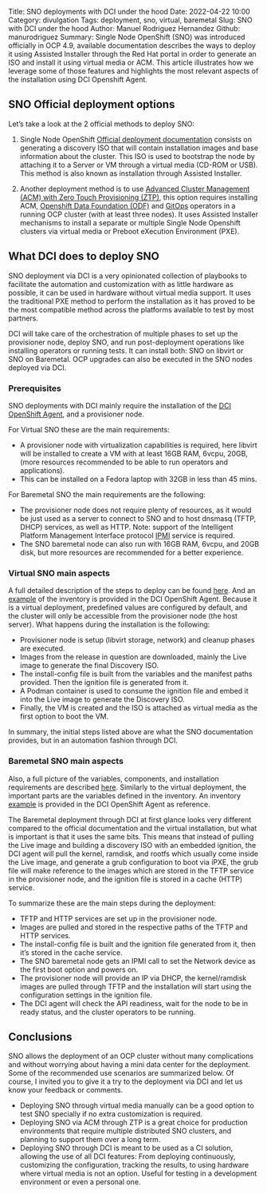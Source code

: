 Title: SNO deployments with DCI under the hood
Date: 2022-04-22 10:00
Category: divulgation
Tags: deployment, sno, virtual, baremetal
Slug: SNO with DCI under the hood
Author: Manuel Rodriguez Hernandez
Github: manurodriguez
Summary: Single Node OpenShift (SNO) was introduced officially in OCP 4.9, available documentation describes the ways to deploy it using Assisted Installer through the Red Hat portal in order to generate an ISO and install it using virtual media or ACM. This article illustrates how we leverage some of those features and highlights the most relevant aspects of the installation using DCI Openshift Agent.

## SNO Official deployment options

Let’s take a look at the 2 official methods to deploy SNO:

1. Single Node OpenShift [Official deployment documentation](https://docs.openshift.com/container-platform/4.9/installing/installing_sno/install-sno-installing-sno.html) consists on generating a discovery ISO that will contain installation images and base information about the cluster. This ISO is used to bootstrap the node by attaching it to a Server or VM through a virtual media (CD-ROM or USB). This method is also known as installation through Assisted Installer.

2. Another deployment method is to use [Advanced Cluster Management (ACM) with Zero Touch Provisioning (ZTP)](https://docs.openshift.com/container-platform/4.9/scalability_and_performance/ztp-deploying-disconnected.html#ztp-single-node-clusters_ztp-deploying-disconnected), this option requires installing ACM, [Openshift Data Foundation (ODF)](https://access.redhat.com/documentation/en-us/red_hat_openshift_data_foundation/4.10) and [GitOps](https://docs.openshift.com/container-platform/4.10/cicd/gitops/understanding-openshift-gitops.html) operators in a running OCP cluster (with at least three nodes). It uses Assisted Installer mechanisms to install a separate or multiple Single Node Openshift clusters via virtual media or Preboot eXecution Environment (PXE).


## What DCI does to deploy SNO

SNO deployment via DCI is a very opinionated collection of playbooks to facilitate the automation and customization with as little hardware as possible, it can be used in hardware without virtual media support. It uses the traditional PXE method to perform the installation as it has proved to be the most compatible method across the platforms available to test by most partners.

DCI will take care of the orchestration of multiple phases to set up the provisioner node, deploy SNO, and run post-deployment operations like installing operators or running tests. It can install both: SNO on libvirt or SNO on Baremetal. OCP upgrades can also be executed in the SNO nodes deployed via DCI.

### Prerequisites

SNO deployments with DCI mainly require the installation of the [DCI OpenShift Agent](https://github.com/redhat-cip/dci-openshift-agent), and a provisioner node.

For Virtual SNO these are the main requirements:

- A provisioner node with virtualization capabilities is required, here libvirt will be installed to create a VM with at least 16GB RAM, 6vcpu, 20GB, (more resources recommended to be able to run operators and applications).
- This can be installed on a Fedora laptop with 32GB in less than 45 mins.

For Baremetal SNO the main requirements are the following:

- The provisioner node does not require plenty of resources, as it would be just used as a server to connect to SNO and to host dnsmasq (TFTP, DHCP) services, as well as HTTP. Note: support of the Intelligent Platform Management Interface protocol [IPMI](https://en.wikipedia.org/wiki/Intelligent_Platform_Management_Interface) service is required.
- The SNO baremetal node can also run with 16GB RAM, 6vcpu, and 20GB disk, but more resources are recommended for a better experience.
 

### Virtual SNO main aspects

A full detailed description of the steps to deploy can be found [here](https://github.com/redhat-cip/dci-openshift-agent/blob/master/samples/sno_on_libvirt/README.md). And an [example](https://github.com/redhat-cip/dci-openshift-agent/blob/master/roles/sno-node-prep/tests/inventory-libvirt) of the inventory is provided in the DCI OpenShift Agent. Because it is a virtual deployment, predefined values are configured by default, and the cluster will only be accessible from the provisioner node (the host server). What happens during the installation is the following:

- Provisioner node is setup (libvirt storage, network) and cleanup phases are executed.
- Images from the release in question are downloaded, mainly the Live image to generate the final Discovery ISO.
- The install-config file is built from the variables and the manifest paths provided. Then the ignition file is generated from it.
- A Podman container is used to consume the ignition file and embed it into the Live image to generate the Discovery ISO.
- Finally, the VM is created and the ISO is attached as virtual media as the first option to boot the VM.

In summary, the initial steps listed above are what the SNO documentation provides, but in an automation fashion through DCI.


### Baremetal SNO main aspects

Also, a full picture of the variables, components, and installation requirements are described [here](https://github.com/redhat-cip/dci-openshift-agent/blob/master/roles/sno-installer/README.md). Similarly to the virtual deployment, the important parts are the variables defined in the inventory.
An inventory [example](https://github.com/redhat-cip/dci-openshift-agent/blob/master/roles/sno-node-prep/tests/inventory-baremetal) is provided in the DCI OpenShift Agent as reference.

The Baremetal deployment through DCI at first glance looks very different compared to the official documentation and the virtual installation, but what is important is that it uses the same bits. This means that instead of pulling the Live image and building a discovery ISO with an embedded ignition, the DCI agent will pull the kernel, ramdisk, and rootfs which usually come inside the Live image, and generate a grub configuration to boot via iPXE, the grub file will make reference to the images which are stored in the TFTP service in the provisioner node, and the ignition file is stored in a cache (HTTP) service. 

To summarize these are the main steps during the deployment:

- TFTP and HTTP services are set up in the provisioner node.
- Images are pulled and stored in the respective paths of the TFTP and HTTP services.
- The install-config file is built and the ignition file generated from it, then it’s stored in the cache service.
- The SNO baremetal node gets an IPMI call to set the Network device as the first boot option and powers on.
- The provisioner node will provide an IP via DHCP, the kernel/ramdisk images are pulled through TFTP and the installation will start using the configuration settings in the ignition file.
- The DCI agent will check the API readiness, wait for the node to be in ready status,  and the cluster operators to be running. 


## Conclusions
SNO allows the deployment of an OCP cluster without many complications and without worrying about having a mini data center for the deployment. Some of the recommended use scenarios are summarized below. Of course, I invited you to give it a try to the deployment via DCI and let us know your feedback or comments.

- Deploying SNO through virtual media manually can be a good option to test SNO specially if no extra customization is required.
- Deploying SNO via ACM through ZTP is a great choice for production environments that require multiple distributed SNO clusters, and planning to support them over a long term.
- Deploying SNO through DCI is meant to be used as a CI solution, allowing the use of all DCI features: From deploying continuously, customizing the configuration, tracking the results, to using hardware where virtual media is not an option. Useful for testing in a development environment or even a personal one.


